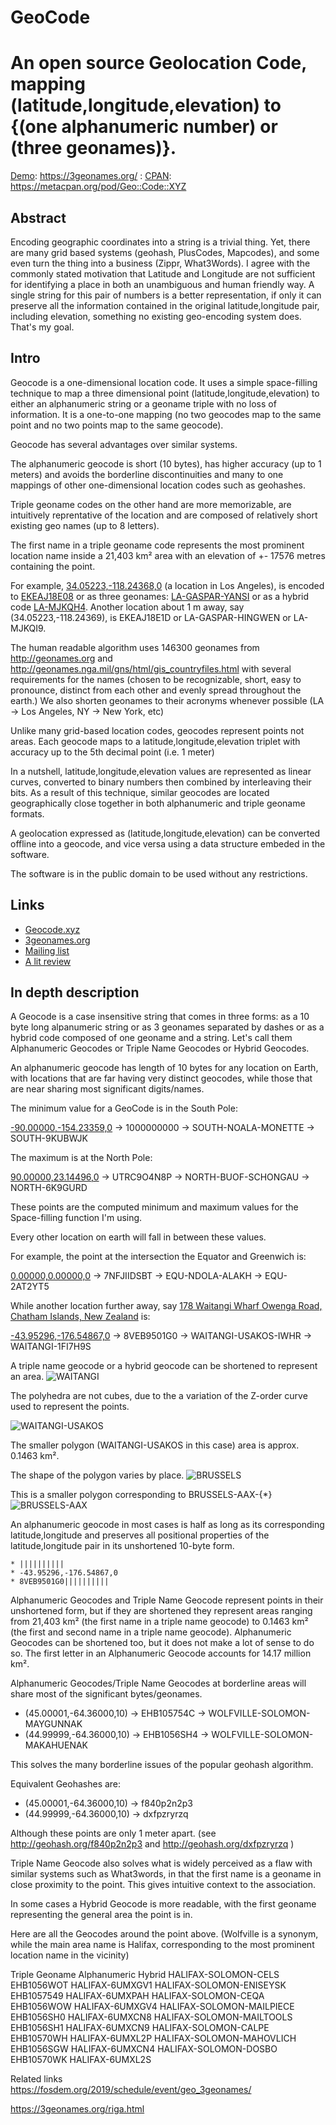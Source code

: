 # GeoCode
An open source Geolocation Code, mapping (latitude,longitude,elevation) to {(one alphanumeric number) or (three geonames)}.
==================

[Demo](https://3geonames.org/): https://3geonames.org/ : [CPAN](https://metacpan.org/pod/Geo::Code::XYZ): https://metacpan.org/pod/Geo::Code::XYZ 

## Abstract

Encoding geographic coordinates into a string is a trivial thing. 
Yet, there are many grid based systems (geohash, PlusCodes, Mapcodes), and some even turn the thing into a business (Zippr, What3Words). 
I agree with the commonly stated motivation that Latitude and Longitude are not sufficient for identifying a place in both an unambiguous and human friendly way. A single string for this pair of numbers is a better representation, if only it can preserve all the information contained in the original latitude,longitude pair, including elevation, something no existing geo-encoding system does. That's my goal.


## Intro

Geocode is a one-dimensional location code. It uses a simple space-filling technique to map a three dimensional point (latitude,longitude,elevation) to either an alphanumeric string or a geoname triple with no loss of information. It is a one-to-one mapping (no two geocodes map to the same point and no two points map to the same geocode).

Geocode has several advantages over similar systems. 

The alphanumeric geocode is short (10 bytes), has higher accuracy (up to 1 meters) and avoids the borderline discontinuities and many to one mappings of other one-dimensional location codes such as geohashes. 

Triple geoname codes on the other hand are more memorizable, are intuitively reprentative of the location and are composed of relatively short existing geo names (up to 8 letters).

The first name in a triple geoname code represents the most prominent location name inside a 21,403 km² area with an elevation of +- 17576 metres containing the point.

For example,  [34.05223,-118.24368,0](https://3geonames.org/34.05223,-118.24368,0) (a location in Los Angeles), is encoded to [EKEAJ18E08](https://3geonames.org/EKEAJ18E08) or as three geonames: [LA-GASPAR-YANSI](https://3geonames.org/LA-GASPAR-YANSI) or as a hybrid code [LA-MJKQH4](https://3geonames.org/LA-MJKQH4). Another location about 1 m away, say (34.05223,-118.24369), is EKEAJ18E1D or LA-GASPAR-HINGWEN or LA-MJKQI9.

The human readable algorithm uses 146300 geonames from http://geonames.org and http://geonames.nga.mil/gns/html/gis_countryfiles.html with several requirements for the names (chosen to be recognizable, short, easy to pronounce, distinct from each other and evenly spread throughout the earth.) We also shorten geonames to their acronyms whenever possible (LA -> Los Angeles, NY -> New York, etc)

Unlike many grid-based location codes, geocodes represent points not areas. Each geocode maps to a latitude,longitude,elevation triplet with accuracy up to the 5th decimal point (i.e. 1 meter)

In a nutshell, latitude,longitude,elevation values are represented as linear curves, converted to binary numbers then combined by interleaving their bits. As a result of this technique, similar geocodes are located geographically close together in both alphanumeric and triple geoname formats.

A geolocation expressed as (latitude,longitude,elevation) can be converted offline into a geocode, and vice versa using a data structure embeded in the software.

The software is in the public domain to be used without any restrictions.


Links
-----
 * [Geocode.xyz](https://geocode.xyz/)
 * [3geonames.org](https://3geonames.org/)
 * [Mailing list](https://groups.google.com/forum/#!forum/geocode)
 * [A lit review](https://github.com/eruci/geocode/wiki/Comparison-to-similar-systems)


In depth description
-----------
A Geocode is a case insensitive string that comes in three forms: as a 10 byte long alpanumeric string or as 3 geonames separated by dashes or as a hybrid code composed of one geoname and a string. Let's call them Alphanumeric Geocodes or Triple Name Geocodes or Hybrid Geocodes.

An alphanumeric geocode has length of 10 bytes for any location on Earth, with locations that are far having very distinct geocodes, while those that are near sharing most significant digits/names. 

The minimum value for a GeoCode is in the South Pole:

   [-90.00000,-154.23359,0](https://3geonames.org/-90.00000,-154.23359,0) -> 1000000000 -> SOUTH-NOALA-MONETTE -> SOUTH-9KUBWJK
    
The maximum is at the North Pole:

   [90.00000,23.14496,0](https://3geonames.org/90.00000,23.14496,0) -> UTRC9O4N8P -> NORTH-BUOF-SCHONGAU -> NORTH-6K9GURD
    
These points are the computed minimum and maximum values for the Space-filling function I'm using.

Every other location on earth will fall in between these values.

For example, the point at the intersection the Equator and Greenwich is:

   [0.00000,0.00000,0](https://3geonames.org/0.00000,0.00000,0) -> 7NFJIIDSBT -> EQU-NDOLA-ALAKH -> EQU-2AT2YT5
    
While another location further away, say [178 Waitangi Wharf Owenga Road, Chatham Islands, New Zealand](https://geocode.xyz/178%20Waitangi%20Wharf%20Owenga%20Road,%20Chatham%20Islands,%20Ch%20%20New%20Zealand) is:

   [-43.95296,-176.54867,0](https://3geonames.org/-43.95296,-176.54867) -> 8VEB9501G0 -> WAITANGI-USAKOS-IWHR -> WAITANGI-1FI7H9S
    
A triple name geocode or a hybrid geocode can be shortened to represent an area.
![WAITANGI](https://raw.githubusercontent.com/eruci/geocode/master/waitangi.png)

The polyhedra are not cubes, due to the a variation of the Z-order curve used to represent the points.

![WAITANGI-USAKOS](https://raw.githubusercontent.com/eruci/geocode/master/waitangi-usakos.png)

The smaller polygon (WAITANGI-USAKOS in this case) area is approx. 0.1463 km².

The shape of the polygon varies by place. 
![BRUSSELS](https://raw.githubusercontent.com/eruci/geocode/master/brussels.png)

This is a smaller polygon corresponding to BRUSSELS-AAX-{*}
![BRUSSELS-AAX](https://raw.githubusercontent.com/eruci/geocode/master/brussels-aax.png)

An alphanumeric geocode in most cases is half as long as its corresponding latitude,longitude and preserves all positional properties of the latitude,longitude pair in its unshortened 10-byte form. 

    * ||||||||||
    * -43.95296,-176.54867,0
    * 8VEB9501G0||||||||||

Alphanumeric Geocodes and Triple Name Geocode represent points in their unshortened form, but if they are shortened they represent areas ranging from 21,403 km² (the first name in a triple name geocode) to 0.1463 km² (the first and second name in a triple name geocode). Alphanumeric Geocodes can be shortened too, but it does not make a lot of sense to do so. The first letter in an Alphanumeric Geocode accounts for 14.17 million km².

Alphanumeric Geocodes/Triple Name Geocodes at borderline areas will share most of the significant bytes/geonames.
   * (45.00001,-64.36000,10) -> EHB105754C -> WOLFVILLE-SOLOMON-MAYGUNNAK
   * (44.99999,-64.36000,10) -> EHB1056SH4 -> WOLFVILLE-SOLOMON-MAKAHUENAK
   
This solves the many borderline issues of the popular geohash algorithm. 

Equivalent Geohashes are:
   * (45.00001,-64.36000,10) -> f840p2n2p3 
   * (44.99999,-64.36000,10) -> dxfpzryrzq 
   
Although these points are only 1 meter apart. (see http://geohash.org/f840p2n2p3  and http://geohash.org/dxfpzryrzq )

Triple Name Geocode also solves what is widely perceived as a flaw with similar systems such as What3words, in that the first name is a geoname in close proximity to the point. This gives intuitive context to the association. 

In some cases a Hybrid Geocode is more readable, with the first geoname representing the general area the point is in.

Here are all the Geocodes around the point above. (Wolfville is a synonym, while the main area name is Halifax, corresponding to the most prominent location name in the vicinity)

Triple Geoname	Alphanumeric	Hybrid
HALIFAX-SOLOMON-CELS	EHB1056WOT	HALIFAX-6UMXGV1
HALIFAX-SOLOMON-ENISEYSK	EHB1057549	HALIFAX-6UMXPAH
HALIFAX-SOLOMON-CEQA	EHB1056WOW	HALIFAX-6UMXGV4
HALIFAX-SOLOMON-MAILPIECE	EHB1056SH0	HALIFAX-6UMXCN8
HALIFAX-SOLOMON-MAILTOOLS	EHB1056SH1	HALIFAX-6UMXCN9
HALIFAX-SOLOMON-CALPE	EHB10570WH	HALIFAX-6UMXL2P
HALIFAX-SOLOMON-MAHOVLICH	EHB1056SGW	HALIFAX-6UMXCN4
HALIFAX-SOLOMON-DOSBO	EHB10570WK	HALIFAX-6UMXL2S

Related links	
https://fosdem.org/2019/schedule/event/geo_3geonames/

https://3geonames.org/riga.html
